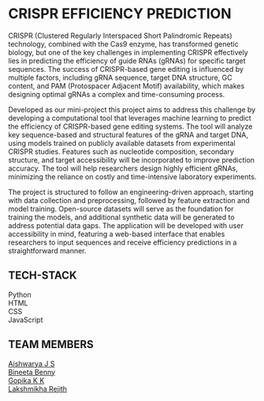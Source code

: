 # CRISPR EFFICIENCY PREDICTION

CRISPR (Clustered Regularly Interspaced Short Palindromic Repeats) 
technology, combined with the Cas9 enzyme, has transformed genetic 
biology, but one of the key challenges in implementing CRISPR effectively 
lies in predicting the efficiency of guide RNAs (gRNAs) for specific target 
sequences. The success of CRISPR-based gene editing is influenced by 
multiple factors, including gRNA sequence, target DNA structure, GC 
content, and PAM (Protospacer Adjacent Motif) availability, which makes 
designing optimal gRNAs a complex and time-consuming process.  

Developed as our mini-project this project aims to address this challenge by developing a computational 
tool that leverages machine learning to predict the efficiency of 
CRISPR-based gene editing systems. The tool will analyze key 
sequence-based and structural features of the gRNA and target DNA, using 
models trained on publicly available datasets from experimental CRISPR 
studies. Features such as nucleotide composition, secondary structure, and 
target accessibility will be incorporated to improve prediction accuracy. The 
tool will help researchers design highly efficient gRNAs, minimizing the 
reliance on costly and time-intensive laboratory experiments.  

The project is structured to follow an engineering-driven approach, starting 
with data collection and preprocessing, followed by feature extraction and 
model training. Open-source datasets will serve as the foundation for 
training the models, and additional synthetic data will be generated to 
address potential data gaps. The application will be developed with user 
accessibility in mind, featuring a web-based interface that enables 
researchers to input sequences and receive efficiency predictions in a 
straightforward manner.

## TECH-STACK
Python  
HTML  
CSS  
JavaScript  

## TEAM MEMBERS
[Aishwarya J S](https://github.com/Aish-h)  
[Bineeta Benny](https://github.com/bin1696)  
[Gopika K K](https://github.com/GopikaArunK)  
[Lakshmikha Rejith](https://github.com/Lakshmikha)
